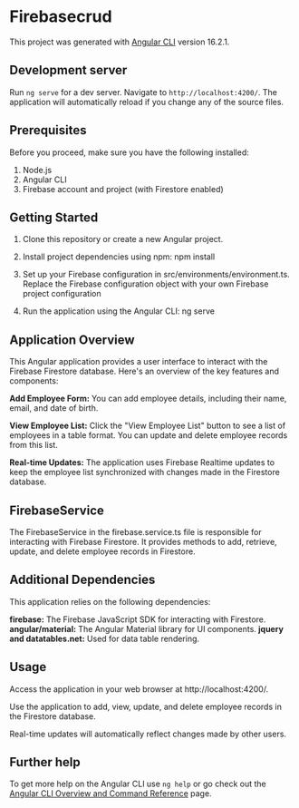 # Firebasecrud

This project was generated with [Angular CLI](https://github.com/angular/angular-cli) version 16.2.1.

## Development server

Run `ng serve` for a dev server. Navigate to `http://localhost:4200/`. The application will automatically reload if you change any of the source files.

## Prerequisites
Before you proceed, make sure you have the following installed:

1. Node.js
2. Angular CLI
3. Firebase account and project (with Firestore enabled)

## Getting Started
1. Clone this repository or create a new Angular project.

2. Install project dependencies using npm:
   npm install
3. Set up your Firebase configuration in src/environments/environment.ts. Replace the Firebase configuration object with your own Firebase project configuration
4. Run the application using the Angular CLI:
    ng serve

   
## Application Overview

This Angular application provides a user interface to interact with the Firebase Firestore database. Here's an overview of the key features and components:

**Add Employee Form:** You can add employee details, including their name, email, and date of birth.

**View Employee List:** Click the "View Employee List" button to see a list of employees in a table format. You can update and delete employee records from this list.

**Real-time Updates:** The application uses Firebase Realtime updates to keep the employee list synchronized with changes made in the Firestore database.

## FirebaseService

The FirebaseService in the firebase.service.ts file is responsible for interacting with Firebase Firestore. It provides methods to add, retrieve, update, and delete employee records in Firestore.

## Additional Dependencies

This application relies on the following dependencies:

**firebase:** The Firebase JavaScript SDK for interacting with Firestore.
**angular/material:** The Angular Material library for UI components.
**jquery and datatables.net:** Used for data table rendering.


## Usage
Access the application in your web browser at http://localhost:4200/.

Use the application to add, view, update, and delete employee records in the Firestore database.

Real-time updates will automatically reflect changes made by other users.

## Further help

To get more help on the Angular CLI use `ng help` or go check out the [Angular CLI Overview and Command Reference](https://angular.io/cli) page.
